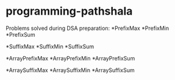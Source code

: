 # programming-pathshala
Problems solved during DSA preparation:
*PrefixMax
*PrefixMin
*PrefixSum

*SuffixMax
*SuffixMin
*SuffixSum

*ArrayPrefixMax
*ArrayPrefixMin
*ArrayPrefixSum

*ArraySuffixMax
*ArraySuffixMin
*ArraySuffixSum
